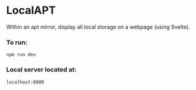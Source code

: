 # LocalAPT
Within an apt mirror, display all local storage on a webpage (using Svelte).

### To run:
`npm run dev`

### Local server located at:
`localhost:8080`
